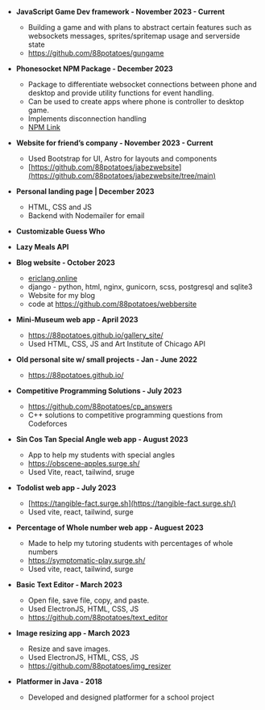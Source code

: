 - **JavaScript Game Dev framework - November 2023 - Current**
    - Building a game and with plans to abstract certain features such as websockets messages, sprites/spritemap usage and serverside state
    - https://github.com/88potatoes/gungame
- **Phonesocket NPM Package - December 2023**
    - Package to differentiate websocket connections between phone and desktop and provide utility functions for event handling.
    - Can be used to create apps where phone is controller to desktop game.
    - Implements disconnection handling
    - [NPM Link](https://www.npmjs.com/package/phonesocket)
- **Website for friend’s company - November 2023 - Current**
    - Used Bootstrap for UI, Astro for layouts and components
    - [https://github.com/88potatoes/jabezwebsite](https://github.com/88potatoes/jabezwebsite/tree/main)
- **Personal landing page | December 2023**
    - HTML, CSS and JS
    - Backend with Nodemailer for email
- **Customizable Guess Who**
- **Lazy Meals API**

- **Blog website - October 2023**
    - [ericlang.online](http://ericlang.online)
    - django - python, html, nginx, gunicorn, scss, postgresql and sqlite3
    - Website for my blog
    - code at https://github.com/88potatoes/webbersite
- **Mini-Museum web app - April 2023**
    - https://88potatoes.github.io/gallery_site/
    - Used HTML, CSS, JS and Art Institute of Chicago API
- **Old personal site w/ small projects - Jan - June 2022**
    - https://88potatoes.github.io/
- **Competitive Programming Solutions - July 2023**
    - https://github.com/88potatoes/cp_answers
    - C++ solutions to competitive programming questions from Codeforces
- **Sin Cos Tan Special Angle web app - August 2023**
    - App to help my students with special angles
    - https://obscene-apples.surge.sh/
    - Used Vite, react, tailwind, sruge
- **Todolist web app - July 2023**
    - [https://tangible-fact.surge.sh](https://tangible-fact.surge.sh/)
    - Used vite, react, tailwind, surge
- **Percentage of Whole number web app - Auguest 2023**
    - Made to help my tutoring students with percentages of whole numbers
    - https://symptomatic-play.surge.sh/
    - Used vite, react, tailwind, surge
- **Basic Text Editor - March 2023**
    - Open file, save file, copy, and paste.
    - Used ElectronJS, HTML, CSS, JS
    - https://github.com/88potatoes/text_editor
- **Image resizing app - March 2023**
    - Resize and save images.
    - Used ElectronJS, HTML, CSS, JS
    - https://github.com/88potatoes/img_resizer
- **Platformer in Java - 2018**
    - Developed and designed platformer for a school project
